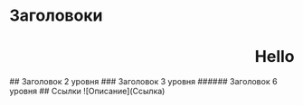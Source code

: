 # Заголовоки
<h1 align="right">Hello</h1>
## Заголовок 2 уровня 
### Заголовок 3 уровня 
###### Заголовок 6 уровня 
## Ссылки
![Описание](Ссылка)
